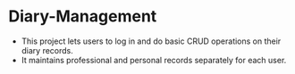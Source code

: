 # **Diary-Management**

- This project lets users to log in and do basic CRUD operations on their diary records.
- It maintains professional and personal records separately for each user.
